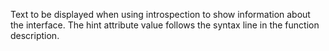 Text to be displayed when using introspection to show information about the interface.
            The hint attribute value follows the syntax line in the function description.